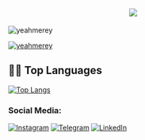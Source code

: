 

<h1 align="center">
    <img src="https://readme-typing-svg.herokuapp.com/?font=Righteous&size=35&center=true&vCenter=true&width=500&height=70&duration=4000&lines=Hi+There!+👋;+I'm+Merey+Kaliyev!;+I'm+learning+front-end+now;+Welcome!;" />
</h1>


<p align="left"> <img src="https://komarev.com/ghpvc/?username=yeahmerey&label=Profile%20views&color=0e75b6&style=flat" alt="yeahmerey" /> </p>

<p align="left"> <a href="https://github.com/ryo-ma/github-profile-trophy"><img src="https://github-profile-trophy.vercel.app/?username=yeahmerey" alt="yeahmerey" /></a> </p>

## 🧑‍💻 Top Languages
[![Top Langs](https://github-readme-stats.vercel.app/api/top-langs/?username=yeahmerey&langs_count=16&layout=compact&theme=dracula&hide=jupyter%20notebook)](https://github.com/anuraghazra/github-readme-stats)

### Social Media:

[![Instagram](https://img.shields.io/badge/-Instagram-090909?style=for-the-badge&logo=instagram&logoColor=B4068E)](https://www.instagram.com/shekaradanasam)
[![Telegram](https://img.shields.io/badge/-Telegram-090909?style=for-the-badge&logo=telegram&logoColor=27A0D9)](https://t.me/yeahmerey)
[![LinkedIn](https://img.shields.io/badge/linkedin-%230077B5.svg?style=for-the-badge&logo=linkedin&logoColor=white)](https://www.linkedin.com/in/merey-kaliyev-27b3a42a1/)
